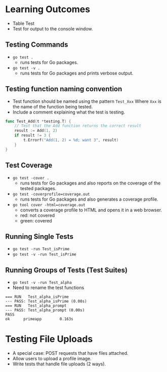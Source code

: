# Learning Outcomes

- Table Test
- Test for output to the console window.

## Testing Commands

- `go test .`
  - runs tests for Go packages.
- `go test -v .`
  - runs tests for Go packages and prints verbose output.

## Testing function naming convention

- Test function should be named using the pattern `Test_Xxx` Where `Xxx` is the name of the function being tested.
- Include a comment explaining what the test is testing.

```go
func Test_Add(t *testing.T) {
    // Test that the Add function returns the correct result
    result := Add(1, 2)
    if result != 3 {
        t.Errorf("Add(1, 2) = %d; want 3", result)
    }
}
```

## Test Coverage

- `go test -cover .`
  - runs tests for Go packages and also reports on the coverage of the tested packages.
- `go test -coverprofile=coverage.out`
  - runs tests for Go packages and also generates a coverage profile.
- `go tool cover -html=coverage.out`
  - converts a coverage profile to HTML and opens it in a web browser.
  - red: not covered
  - green: covered

## Running Single Tests

- `go test -run Test_isPrime`
- `go test -v -run Test_isPrime`

## Running Groups of Tests (Test Suites)

- `go test -v -run Test_alpha`
- Need to rename the test functions

```
=== RUN   Test_alpha_isPrime
--- PASS: Test_alpha_isPrime (0.00s)
=== RUN   Test_alpha_prompt
--- PASS: Test_alpha_prompt (0.00s)
PASS
ok      primeapp        0.163s
```

# Testing File Uploads

- A special case: POST requests that have files attached.
- Allow users to upload a profile image.
- Write tests that handle file uploads (2 ways).
